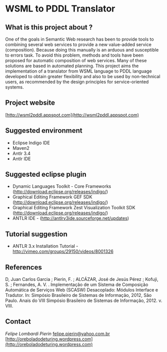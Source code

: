 # WSML to PDDL Translator

## What is this project about ?

One of the goals in Semantic Web research has been to provide tools to combining several web services to provide a new value-added service (composition). Because doing this manually is an arduous and susceptible to errors task. To avoid this problem, methods and tools have been proposed for automatic composition of web services. Many of these solutions are based in automated planning. This project aims the implementation of a translator from WSML language to PDDL language developed to obtain greater flexibility and also to be used by non-technical users, as recommended by the design principles for service-oriented systems.

## Project website

[http://wsml2pddl.appspot.com](http://wsml2pddl.appspot.com)

## Suggested environment

* Eclipse Indigo IDE
* Maven2
* Antlr 3.4
* Antlr IDE

## Suggested eclipse plugin

* Dynamic Languages Toolkit - Core Frameworks (http://download.eclipse.org/releases/indigo/)
* Graphical Editing Framework GEF SDK (http://download.eclipse.org/releases/indigo/)
* Graphical Editing Framework Zest Visualization Toolkit SDK (http://download.eclipse.org/releases/indigo/)
* ANTLR IDE - (http://antlrv3ide.sourceforge.net/updates)

## Tutorial suggestion

* ANTLR 3.x Installation Tutorial - http://vimeo.com/groups/29150/videos/8001326

## References

D, Juan Carlos Garcia ; Pierin, F. ; ALCÁZAR, José de Jesús Pérez ; Kofuji, S. ; Fernandes, A. V. . Implementação de um Sistema de Composição Automática de Serviços Web (SCASW) Desacoplado: Módulos Interface e Tradutor. In: Simpósio Brasileiro de Sistemas de Informação, 2012, São Paulo. Anais do VIII Simpósio Brasileiro de Sistemas de Informação, 2012. v. VIII.
	
## Contact

*Felipe Lombardi Pierin*
[felipe.pierin@yahoo.com.br](mailto:felipe.pierin@yahoo.com.br)
[http://oreboladodeturing.wordpress.com](http://oreboladodeturing.wordpress.com)
